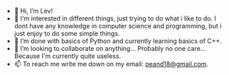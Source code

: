 - 👋 Hi, I’m Lev!
- 👀 I'm interested in different things, just trying to do what i like to do. 
I dont have any knowledge in computer science and programming, but i just enjoy to do some simple things.
- 🌱 I’m done with basics of Python and currently learning basics of C++.
- 💞️ I’m looking to collaborate on anything... Probably no one care... Because I'm currently quite useless.
- 📫 To reach me write me down on my email: peand18@gmail.com.

<!---
LevDolgikh/LevDolgikh is a ✨ special ✨ repository because its `README.md` (this file) appears on your GitHub profile.
You can click the Preview link to take a look at your changes.
--->
